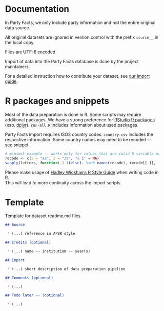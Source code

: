 # Documentation

In Party Facts, we only include party information and not the entire original data source.

All original datasets are ignored in version control with the prefix `source__` in the local copy.

Files are UTF-8 encoded.

Import of data into the Party Facts database is done by the project maintainers.

For a detailed instruction how to contribute your dataset, see [our import guide](https://github.com/hdigital/partyfacts/blob/master/import/import-guide.md).


# R packages and snippets

Most of the data preparation is done in R. Some scripts may require additional packages. We have a strong preference for [RStudio R packages](https://www.rstudio.com/products/rpackages/) (esp. [dplyr](https://github.com/hadley/dplyr)). `run-all.R` includes information about used packages.

Party Facts import requires ISO3 country codes. `country.csv` includes the respective information. Some country names may need to be recoded -- see snippet.

```R
# minimal example -- works only for values that are valid R variable names
recode <- c(a = "aa", z = "zz", "a 1" = NA)
sapply(letters, function(.) ifelse(. %in% names(recode), recode[[.]], .))
```

Please make usage of [Hadley Wickhams R Style Guide](http://adv-r.had.co.nz/Style.html) when writing code in R.  
This will lead to more continuity across the import scripts.

# Template

Template for dataset readme.md files

```Markdown
## Source

 * (...) reference in APSR style

## Credits (optional)

 * (...) name -- institution -- year(s)

## Import

 * (...) short description of data preparation pipeline

## Comments (optional)

 * (...)

## Todo later -- (optional)

 * (...)
```
